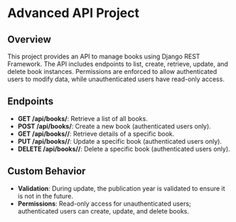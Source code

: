 # Advanced API Project

## Overview

This project provides an API to manage books using Django REST Framework. The API includes endpoints to list, create, retrieve, update, and delete book instances. Permissions are enforced to allow authenticated users to modify data, while unauthenticated users have read-only access.

## Endpoints

- **GET /api/books/**: Retrieve a list of all books.
- **POST /api/books/**: Create a new book (authenticated users only).
- **GET /api/books/<id>/**: Retrieve details of a specific book.
- **PUT /api/books/<id>/**: Update a specific book (authenticated users only).
- **DELETE /api/books/<id>/**: Delete a specific book (authenticated users only).

## Custom Behavior

- **Validation**: During update, the publication year is validated to ensure it is not in the future.
- **Permissions**: Read-only access for unauthenticated users; authenticated users can create, update, and delete books.

